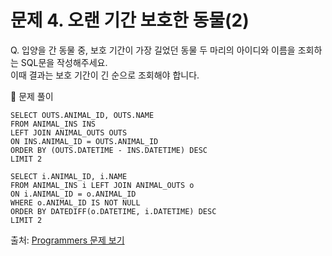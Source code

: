 # 문제 4. 오랜 기간 보호한 동물(2)

Q. 입양을 간 동물 중, 보호 기간이 가장 길었던 동물 두 마리의 아이디와 이름을 조회하는 SQL문을 작성해주세요. <br>
이때 결과는 보호 기간이 긴 순으로 조회해야 합니다.

🔑 문제 풀이
```mysql
SELECT OUTS.ANIMAL_ID, OUTS.NAME
FROM ANIMAL_INS INS
LEFT JOIN ANIMAL_OUTS OUTS
ON INS.ANIMAL_ID = OUTS.ANIMAL_ID
ORDER BY (OUTS.DATETIME - INS.DATETIME) DESC
LIMIT 2
```

```mysql
SELECT i.ANIMAL_ID, i.NAME
FROM ANIMAL_INS i LEFT JOIN ANIMAL_OUTS o
ON i.ANIMAL_ID = o.ANIMAL_ID
WHERE o.ANIMAL_ID IS NOT NULL
ORDER BY DATEDIFF(o.DATETIME, i.DATETIME) DESC
LIMIT 2
```

출처: [Programmers 문제 보기](https://school.programmers.co.kr/learn/courses/30/lessons/59411)
